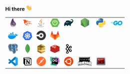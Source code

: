 ### Hi there <img src="icons/hi.gif" width="20px">

<table>
  <tr>
    <td align="center">
      <a href="https://elixir-lang.org/" rel="noopener noreferrer"><img src="icons/elixir.webp" width="30px" title="Elixir"></a>
    </td>
    <td align="center">
      <a href="https://www.phoenixframework.org/" rel="noopener noreferrer"><img src="icons/phoenix.webp" width="30px" title="Phoenix Framework"></a>
    </td>
    <td align="center">
      <a href="https://www.java.com/en/" rel="noopener noreferrer"><img src="icons/java.webp" width="30px" title="Java"></a>
    </td>
    <td align="center">
      <a href="https://spring.io/projects/spring-boot" rel="noopener noreferrer"><img src="icons/springboot.webp" width="30px" title="Spring Boot"></a>
    </td>
    <td align="center">
      <a href="https://gradle.org/" rel="noopener noreferrer"><img src="icons/gradle.webp" width="30px" title="Gradle"></a>
    </td>
    <td align="center">
      <a href="https://nodejs.org/en/" rel="noopener noreferrer"><img src="icons/nodejs.webp" width="30px" title="Node.js"></a>
    </td>
    <td align="center">
      <a href="https://www.python.org/" rel="noopener noreferrer"><img src="icons/python.webp" width="30px" title="Python"></a>
    </td>
    <td align="center">
      <a href="https://golang.org/" rel="noopener noreferrer"><img src="icons/go.webp" width="40px" title="Go"></a>
    </td>
  </tr>
  <tr>
    <td align="center">
      <a href="https://www.docker.com/" rel="noopener noreferrer"><img src="icons/docker.webp" width="35px" title="Docker"></a>
    </td>
    <td align="center">
      <a href="https://kubernetes.io/" rel="noopener noreferrer"><img src="icons/kubernetes.webp" width="30px" title="Kubernetes"></a>
    </td>
    <td align="center">
      <a href="https://circleci.com/" rel="noopener noreferrer"><img src="icons/circleci.webp" width="30px" title="CircleCI"></a>
    </td>
    <td align="center">
      <a href="https://docs.gitlab.com/ee/ci/" rel="noopener noreferrer"><img src="icons/gitlabci.webp" width="30px" title="GitLab CI/CD"></a>
    </td>
    <td align="center"></td>
    <td align="center"></td>
    <td align="center"></td>
    <td align="center"></td>
  </tr>
  <tr>
    <td align="center">
      <a href="https://www.postgresql.org/" rel="noopener noreferrer"><img src="icons/postgresql.webp" width="30px" title="PostgreSQL"></a>
    </td>
    <td align="center">
      <a href="https://www.mongodb.com/" rel="noopener noreferrer"><img src="icons/mongodb.webp" width="15px" title="MongoDB"></a>
    </td>
    <td align="center">
      <a href="https://aws.amazon.com/sqs/" rel="noopener noreferrer"><img src="icons/sqs.webp" width="25px" title="Amazon SQS"></a>
    </td>
    <td align="center">
      <a href="https://redis.io/" rel="noopener noreferrer"><img src="icons/redis.webp" width="30px" title="Redis"></a>
    </td>
    <td align="center">
      <a href="https://kafka.apache.org/" rel="noopener noreferrer"><img src="icons/kafka.webp" width="20px" title="Kafka"></a>
    </td>
    <td align="center"></td>
    <td align="center"></td>
    <td align="center"></td>
  </tr>
  <tr>
    <td align="center">
      <a href="https://code.visualstudio.com/" rel="noopener noreferrer"><img src="icons/vscode.webp" width="30px" title="VSCode"></a>
    </td>
    <td align="center">
      <a href="https://www.notion.so/" rel="noopener noreferrer"><img src="icons/notion.webp" width="30px" title="Notion"></a>
    </td>
    <td align="center">
      <a href="https://www.postman.com/" rel="noopener noreferrer"><img src="icons/postman.webp" width="30px" title="Postman"></a>
    </td>
    <td align="center">
      <a href="https://www.jetbrains.com/datagrip/" rel="noopener noreferrer"><img src="icons/datagrip.svg" width="30px" title="DataGrip"></a>
    </td>
    <td align="center">
      <a href="https://ubuntu.com/" rel="noopener noreferrer"><img src="icons/ubuntu.webp" width="30px" title="Ubuntu"/></a>
    </td>
    <td align="center">
      <a href="https://ohmyz.sh/" rel="noopener noreferrer"><img src="icons/ohmyzsh.webp" width="45px" title="Oh My ZSH!"></a>
    </td>
    <td align="center">
      <a href="https://terminator-gtk3.readthedocs.io/en/latest/" rel="noopener noreferrer"><img src="icons/terminator.webp" width="30px" title="Terminator"></a>
    </td>
    <td align="center"></td>
  </tr>
</table>


      
